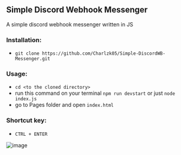 ## Simple Discord Webhook Messenger
A simple discord webhook messenger written in JS

### Installation:
- ``git clone https://github.com/Charlzk05/Simple-DiscordWB-Messenger.git``

### Usage:
- ``cd <to the cloned directory>``
- run this command on your terminal ``npm run devstart`` or just ``node index.js``
- go to Pages folder and open ``index.html``

### Shortcut key:
- ``CTRL + ENTER``

![image](https://user-images.githubusercontent.com/104715127/188310566-960a4803-8209-499c-85cb-b8deb1c174be.png)
